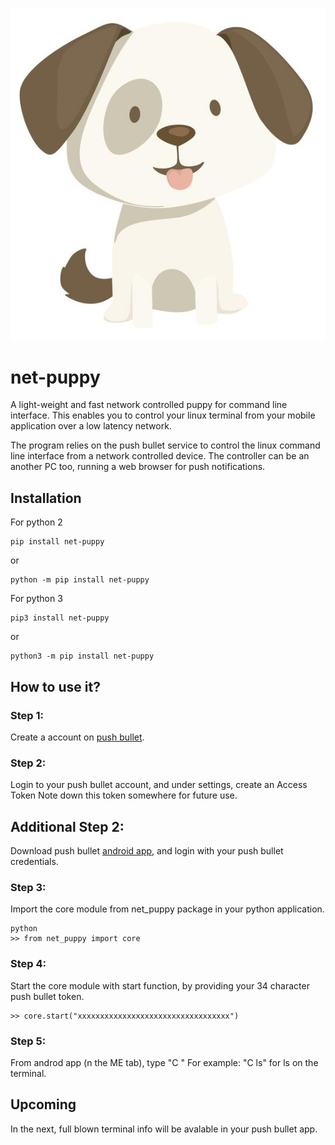 ![net_puppy_logo](net_puppy_logo.jpg)

# net-puppy
A light-weight and fast network controlled puppy for command line interface.
This enables you to control your linux terminal from your mobile application over a low latency network.

The program relies on the push bullet service to control the linux command line interface from a network
controlled device. The controller can be an another PC too, running a web browser for push notifications.

## Installation

For python 2
```
pip install net-puppy
```
or
```
python -m pip install net-puppy
```

For python 3
```
pip3 install net-puppy
```
or
```
python3 -m pip install net-puppy
```

## How to use it?
### Step 1:

Create a account on [push bullet](https://www.pushbullet.com/).


### Step 2:

Login to your push bullet account, and under settings, create an Access Token
Note down this token somewhere for future use.

## Additional Step 2:

Download push bullet [android app](https://play.google.com/store/apps/details?id=com.pushbullet.android&hl), and login with your push bullet credentials.


### Step 3:

Import the core module from net_puppy package in your python application.
```
python
>> from net_puppy import core
```


### Step 4:

Start the core module with start function, by providing your 34 character push bullet token.
```
>> core.start("xxxxxxxxxxxxxxxxxxxxxxxxxxxxxxxxxx")
```

### Step 5:

From androd app (n the ME tab), type "C <command>"
For example: "C ls" for ls on the terminal.

## Upcoming
In the next, full blown terminal info will be avalable in your push bullet app.
